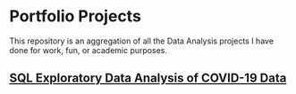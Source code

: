 # Portfolio Projects
 This repository is an aggregation of all the Data Analysis projects I have done for work, fun, or academic purposes.


## [SQL Exploratory Data Analysis of COVID-19 Data](https://github.com/jjjeorgee/Nigeria_Covid_Stats_Analysis)
